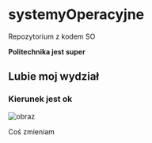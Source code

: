 # systemyOperacyjne
Repozytorium z kodem SO

**Politechnika jest super**

## Lubie moj wydział

### Kierunek jest ok

![obraz](http://ocs-pl.oktawave.com/v1/AUTH_2887234e-384a-4873-8bc5-405211db13a2/splay/2016/09/bob-budowniczy.jpg)

Coś zmieniam
